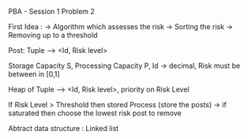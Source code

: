 PBA - Session 1 Problem 2

First Idea :
-> Algorithm which assesses the risk 
-> Sorting the risk 
-> Removing up to a threshold  


Post: Tuple –> <Id, Risk level> 
 

Storage Capacity S, Processing Capacity P, Id -> decimal, Risk must be between in [0,1] 

Heap of Tuple –> <Id, Risk level>, priority on Risk Level

If Risk Level > Threshold then stored
Process (store the posts) -> if saturated then choose the lowest risk post to remove

Abtract data structure : Linked list